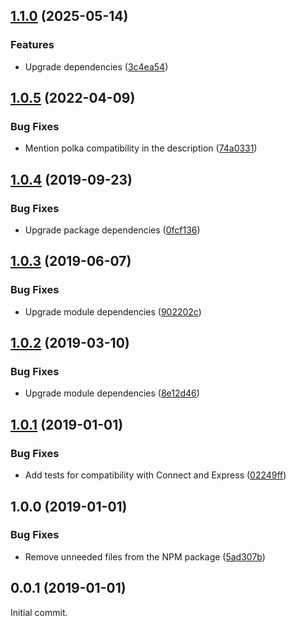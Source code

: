 ## [1.1.0](https://github.com/prantlf/connect-block-favicon/compare/v1.0.5...v1.1.0) (2025-05-14)

### Features

* Upgrade dependencies ([3c4ea54](https://github.com/prantlf/connect-block-favicon/commit/3c4ea54811dc8e4769536f1c033ad955262979dc))

## [1.0.5](https://github.com/prantlf/connect-block-favicon/compare/v1.0.4...v1.0.5) (2022-04-09)


### Bug Fixes

* Mention polka compatibility in the description ([74a0331](https://github.com/prantlf/connect-block-favicon/commit/74a0331412ee5425b662046935071501d1e87dda))

## [1.0.4](https://github.com/prantlf/connect-block-favicon/compare/v1.0.3...v1.0.4) (2019-09-23)

### Bug Fixes

* Upgrade package dependencies ([0fcf136](https://github.com/prantlf/connect-block-favicon/commit/0fcf136))

## [1.0.3](https://github.com/prantlf/connect-block-favicon/compare/v1.0.2...v1.0.3) (2019-06-07)

### Bug Fixes

* Upgrade module dependencies ([902202c](https://github.com/prantlf/connect-block-favicon/commit/902202c))

## [1.0.2](https://github.com/prantlf/connect-block-favicon/compare/v1.0.1...v1.0.2) (2019-03-10)

### Bug Fixes

* Upgrade module dependencies ([8e12d46](https://github.com/prantlf/connect-block-favicon/commit/8e12d46))

## [1.0.1](https://github.com/prantlf/connect-block-favicon/compare/v1.0.0...v1.0.1) (2019-01-01)

### Bug Fixes

* Add tests for compatibility with Connect and Express ([02249ff](https://github.com/prantlf/connect-block-favicon/commit/02249ff))

## 1.0.0 (2019-01-01)

### Bug Fixes

* Remove unneeded files from the NPM package ([5ad307b](https://github.com/prantlf/connect-block-favicon/commit/5ad307b))

## 0.0.1 (2019-01-01)

Initial commit.

